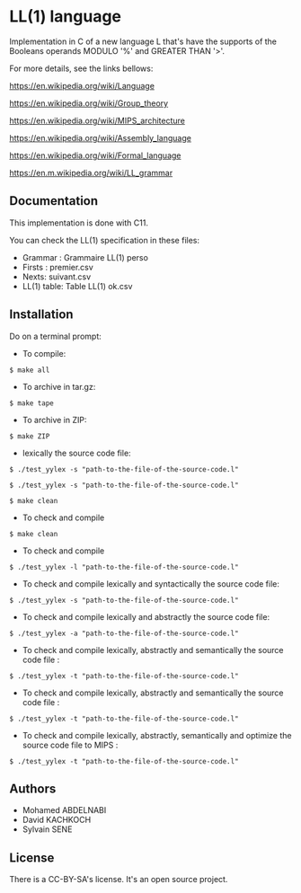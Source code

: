# LL(1) language

Implementation in C of a new language L that's have the supports of the Booleans operands MODULO '%' and GREATER THAN '>'.

For more details, see the links bellows:

https://en.wikipedia.org/wiki/Language

https://en.wikipedia.org/wiki/Group_theory

https://en.wikipedia.org/wiki/MIPS_architecture

https://en.wikipedia.org/wiki/Assembly_language

https://en.wikipedia.org/wiki/Formal_language

https://en.m.wikipedia.org/wiki/LL_grammar

## Documentation

This implementation is done with C11.

You can check the LL(1) specification in these files:

- Grammar : 			Grammaire LL(1) perso
- Firsts :				premier.csv
- Nexts: 				suivant.csv
- LL(1) table: 			Table LL(1) ok.csv

## Installation

Do on a terminal prompt:

- To compile:

```shell
$ make all
```

- To archive in tar.gz:

```shell
$ make tape
```

- To archive in ZIP:

```shell
$ make ZIP
```

-  lexically the source code file:

```shell
$ ./test_yylex -s "path-to-the-file-of-the-source-code.l"
```



```shell
$ ./test_yylex -s "path-to-the-file-of-the-source-code.l"
```



```shell
$ make clean
```

- To check and compile

```shell
$ make clean
```

- To check and compile

```shell
$ ./test_yylex -l "path-to-the-file-of-the-source-code.l"
```

- To check and compile lexically and syntactically the source code file:

```shell
$ ./test_yylex -s "path-to-the-file-of-the-source-code.l"
```

- To check and compile lexically and abstractly the source code file:

```shell
$ ./test_yylex -a "path-to-the-file-of-the-source-code.l"
```

- To check and compile lexically, abstractly and semantically the source code file :

```shell
$ ./test_yylex -t "path-to-the-file-of-the-source-code.l"
```

- To check and compile lexically, abstractly and semantically the source code file :

```shell
$ ./test_yylex -t "path-to-the-file-of-the-source-code.l"
```

- To check and compile lexically, abstractly, semantically and optimize the source code file to MIPS :

```shell
$ ./test_yylex -t "path-to-the-file-of-the-source-code.l"
```

## Authors

- Mohamed ABDELNABI
- David KACHKOCH
- Sylvain SENE

## License 

There is a CC-BY-SA's license. It's an open source project.
